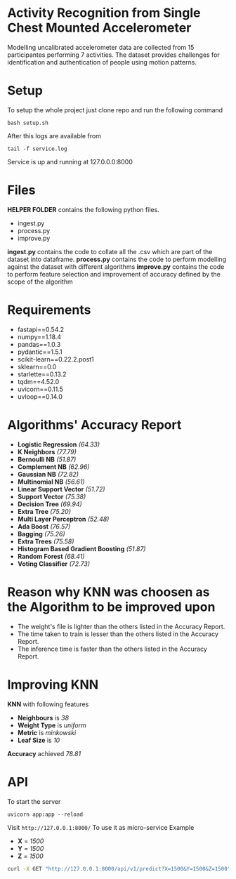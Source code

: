 # Activity Recognition from Single Chest Mounted Accelerometer

Modelling uncalibrated accelerometer data are collected from 15 participantes performing 7 activities. The dataset provides challenges for identification and authentication of people using motion patterns.

# Setup
To setup the whole project just clone repo and run the following command

    bash setup.sh
    
After this logs are available from

    tail -f service.log
    
Service is up and running at 127.0.0.0:8000

# Files

**HELPER FOLDER** contains the following python files.

- ingest.py
- process.py
- improve.py

**ingest.py** contains the code to collate all the .csv which are part of the dataset into dataframe.
**process.py** contains the code to perform modelling against the dataset with different algorithms
**improve.py** contains the code to perform feature selection and improvement of accuracy defined by the scope of the algorithm

# Requirements

- fastapi==0.54.2
- numpy==1.18.4
- pandas==1.0.3
- pydantic==1.5.1
- scikit-learn==0.22.2.post1
- sklearn==0.0
- starlette==0.13.2
- tqdm==4.52.0
- uvicorn==0.11.5
- uvloop==0.14.0

# Algorithms' Accuracy Report

- **Logistic Regression** _(64.33)_
- **K Neighbors** _(77.79)_
- **Bernoulli NB** _(51.87)_
- **Complement NB** _(62.96)_
- **Gaussian NB** _(72.82)_
- **Multinomial NB** _(56.61)_
- **Linear Support Vector** _(51.72)_
- **Support Vector** _(75.38)_
- **Decision Tree** _(69.94)_
- **Extra Tree** _(75.20)_
- **Multi Layer Perceptron** _(52.48)_
- **Ada Boost** _(76.57)_
- **Bagging** _(75.26)_
- **Extra Trees** _(75.58)_
- **Histogram Based Gradient Boosting** _(51.87)_
- **Random Forest** _(68.41)_
- **Voting Classifier** _(72.73)_

# Reason why KNN was choosen as the Algorithm to be improved upon
- The weight's file is lighter than the others listed in the Accuracy Report.
- The time taken to train is lesser than the others listed in the Accuracy Report.
- The inference time is faster than the others listed in the Accuracy Report.

# Improving KNN

**KNN** with following features

- **Neighbours** is _38_
- **Weight Type** is _uniform_
- **Metric** is _minkowski_
- **Leaf Size** is _10_

**Accuracy** achieved _78.81_

# API

To start the server

    uvicorn app:app --reload

Visit `http://127.0.0.1:8000/`
To use it as micro-service
Example

- **X** = _1500_
- **Y** = _1500_
- **Z** = _1500_

```bash
curl -X GET "http://127.0.0.1:8000/api/v1/predict?X=1500&Y=1500&Z=1500" -H  "accept: application/json"
```
